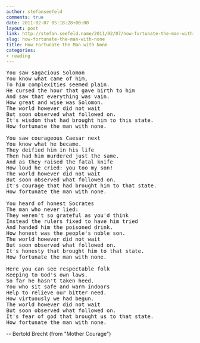 ```yaml
---
author: stefanseefeld
comments: true
date: 2011-02-07 05:18:28+00:00
layout: post
link: http://stefan.seefeld.name/2011/02/07/how-fortunate-the-man-with-none/
slug: how-fortunate-the-man-with-none
title: How Fortunate the Man with None
categories:
- reading
---
```


<pre>
You saw sagacious Solomon
You know what came of him,
To him complexities seemed plain.
He cursed the hour that gave birth to him
And saw that everything was vain.
How great and wise was Solomon.
The world however did not wait
But soon observed what followed on.
It's wisdom that had brought him to this state.
How fortunate the man with none.

You saw courageous Caesar next
You know what he became.
They deified him in his life
Then had him murdered just the same.
And as they raised the fatal knife
How loud he cried: you too my son!
The world however did not wait
But soon observed what followed on.
It's courage that had brought him to that state.
How fortunate the man with none.

You heard of honest Socrates
The man who never lied:
They weren't so grateful as you'd think
Instead the rulers fixed to have him tried
And handed him the poisoned drink.
How honest was the people's noble son.
The world however did not wait
But soon observed what followed on.
It's honesty that brought him to that state.
How fortunate the man with none.

Here you can see respectable folk
Keeping to God's own laws.
So far he hasn't taken heed.
You who sit safe and warm indoors
Help to relieve our bitter need.
How virtuously we had begun.
The world however did not wait
But soon observed what followed on.
It's fear of god that brought us to that state.
How fortunate the man with none.
</pre>

-- Bertold Brecht (from "Mother Courage")
